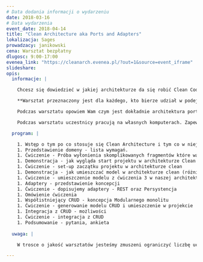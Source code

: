 ```yaml
---
# Data dodania informacji o wydarzeniu
date: 2018-03-16
# Data wydarzenia
event_date: 2018-04-14
title: "Clean Architecture aka Ports and Adapters"
lokalizacja: Sages
prowadzacy: janikowski
cena: Warsztat bezpłatny
dlugosc: 9:00-17:00
evenea_link: "https://cleanarch.evenea.pl/?out=1&source=event_iframe"
slideshare:
opis:
  informacje: |

    Chcesz się dowiedzieć w jakiej architekturze da się robić Clean Code. Nauczyć się rozróżniać co zasługuję na zaawansowaną architetkurę, a co można ogarnąć CRUD-em. Chcesz wybudować projekt oparty o architekturę Clean od zera? Ten warsztat jest dla Ciebie!

    **Warsztat przeznaczony jest dla każdego, kto bierze udział w podejmowaniu decyzji architektonicznych - na przykład dla członków zespołów Scrumowych mających możliwość decydowania jak będzie wyglądał ich mikroserwis albo dla kogoś kto chce zbudować efektywny modularny monolit.**

    Podczas warsztatu opowiem Wam czym jest dokładnie architektura portów i adapterów, również znana jako Clean Architecture. Dowiecie się co o niej mówią Alastair Cockburn, Vaugh Vernon, Wujek Bob i inni. Oprócz tego będzie bardzo praktycznie. Pochylimy się nad wycinkiem domeny rezerwacji lotów. Wyłowimy z niej fragment, który warto umieścić w architekturze Clean. Przejdziemy przez kolejne koncentryczne warstwy  i dla każdej z nich określimy poziom abstrakcji. Następnie użyjemy go do rozwiązania konkretnych, realistycznych problemów. Na koniec połączymy wynik z wygenerowanym CRUD-em. 

    Podczas warsztatu uczestnicy pracują na własnych komputerach. Zapewniamy pizzę dla uczestników oraz dostęp do kawy i herbaty.

  program: |

    1. Wstęp o tym po co stosuje się Clean Architecture i tym co w niej umieszczamy (Bounded Context DDD).
    1. Przedstawienie domeny - lista wymagań.
    1. Ćwiczenie - Próba wyłonienia skomplikowanych fragmentów które warto umieścić w architekturze Clean.
    1. Demonstracja - jak wygląda start projektu w architekturze Clean - układ paczek, dostępy pakietowe
    1. Ćwiczenie - set-up zaczątku projektu w architekturze clean 
    1. Demonstracja - jak umieszczać model w architekturze clean (różnica pomiędzy warstwami UseCase i Domain Model). Co jest portem
    1. Ćwiczenie - umieszczenie modelu z ćwiczenia 3 w naszej architekturze - wykorzystanie warstw use case i domenowej
    1. Adaptery - przedstawienie koncepcji
    1. Ćwiczenie - dopisujemy adaptery - REST oraz Persystencja
    1. Omówienie ćwiczenia
    1. Współistniejący CRUD - koncepcja Modularnego monolitu
    1. Ćwiczenie - generowanie modelu CRUD i umieszczenie w projekcie
    1. Integracja z CRUD - możliwości
    1. Ćwiczenie - integracja z CRUD
    1. Podsumowanie - pytania, ankieta
  
  uwaga: |

    W trosce o jakość warsztatów jesteśmy zmuszeni ograniczyć liczbę uczestników. **Kwalifikacja odbywa się na podstawie odpowiedzi udzielonych w formularzu zgłoszeniowym oraz - w dalszym kroku - kolejności zgłoszeń.** Potwierdzenie udziału w warsztatach wraz z instrukcją przygotowania środowiska otrzymasz najpóźniej na 7 dni przed planowaną datą wydarzenia.

---
```

